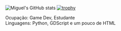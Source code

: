 ![Miguel's GitHub stats](https://github-readme-stats.vercel.app/api?username=miguelrochabh&show_icons=true&theme=dark&hide=prs) [![trophy](https://github-profile-trophy.vercel.app/?username=miguelrochabh&theme=onedark)](https://github.com/ryo-ma/github-profile-trophy)


Ocupação: Game Dev, Estudante</br>
Linguagens: Python, GDScript e um pouco de HTML
